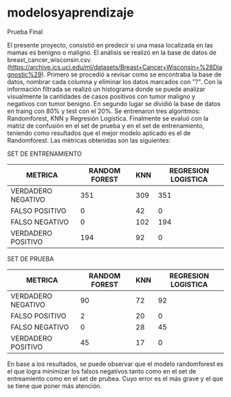 # modelosyaprendizaje
Prueba Final

El presente proyecto, consistió en predecir si una masa localizada en las mamas es benigno o maligno. 
El análisis se realizó en la base de datos de breast_cancer_wisconsin.csv. (https://archive.ics.uci.edu/ml/datasets/Breast+Cancer+Wisconsin+%28Diagnostic%29).
Primero se procedió a revisar como se encontraba la base de datos, nombrar cada columna y eliminar los datos marcados con "?".
Con la información filtrada se realizó un histograma donde se puede analizar visualmente la cantidades de casos positivos con tumor maligno y negativos con tumor benigno. 
En segundo lugar se dividió la base de datos en traing con 80% y test con el 20%. Se entrenaron tres algoritmos: Randomforest, KNN y Regresión Logística.
Finalmente se evaluó con la matriz de confusión en el set de prueba y en el set de entrenamiento, teniendo como resultados que el mejor modelo aplicado es el de Randomforest. Las mètricas obtenidas son las siguientes: 

SET DE ENTRENAMIENTO

|METRICA| RANDOM FOREST | KNN | REGRESION LOGISTICA |
| ------------- | ------------- | ------------- | ------------- |
| VERDADERO NEGATIVO  | 351  | 309  | 351  |
| FALSO POSITIVO  | 0  | 42  | 0  |
| FALSO NEGATIVO  | 0  | 102  | 194  |
| VERDADERO POSITIVO  | 194 | 92  | 0  |

SET DE PRUEBA

|METRICA| RANDOM FOREST | KNN | REGRESION LOGISTICA |
| ------------- | ------------- | ------------- | ------------- |
| VERDADERO NEGATIVO  | 90  | 72  | 92  |
| FALSO POSITIVO  | 2  | 20  | 0  |
| FALSO NEGATIVO  | 0  | 28  | 45  |
| VERDADERO POSITIVO  | 45  | 17  | 0  |

En base a los resultados, se puede observar que el modelo randomforest es el que logra minimizar los falsos negativos tanto como en el set de entreamiento como en el set de prubea. Cuyo error es el más grave y el que se tiene que poner más atención.

